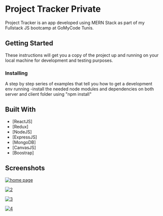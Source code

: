 # Project Tracker Private
Project Tracker is an app developed using MERN Stack as part of my Fullstack JS bootcamp at GoMyCode Tunis.

## Getting Started

These instructions will get you a copy of the project up and running on your local machine for development and testing purposes.

### Installing

A step by step series of examples that tell you how to get a development env running
-install the needed node modules and dependencies on both server and client folder using "npm install"

## Built With

* [ReactJS]
* [Redux]
* [NodeJS]
* [ExpressJS]
* [MongoDB]
* [CanvasJS]
* [Boostrap]

## Screenshots
<a href="https://ibb.co/tHCS6CC"><img src="https://i.ibb.co/qD1z811/Image-1.png" alt="home page" border="0" /></a>

<a href="https://ibb.co/NYQQ78w"><img src="https://i.ibb.co/x5PP3pV/2.png" alt="2" border="0" /></a>

<a href="https://ibb.co/ysFF8f6"><img src="https://i.ibb.co/2K33jnv/3.png" alt="3" border="0" /></a>

<a href="https://ibb.co/vJ6ZYp0"><img src="https://i.ibb.co/brMzJTc/4.png" alt="4" border="0" /></a>
